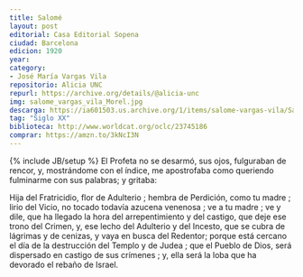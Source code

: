 ```yaml
---
title: Salomé
layout: post
editorial: Casa Editorial Sopena
ciudad: Barcelona
edicion: 1920
year: 
category:
- José María Vargas Vila
repositorio: Alicia UNC
repurl: https://archive.org/details/@alicia-unc
img: salome_vargas_vila_Morel.jpg
descarga: https://ia601503.us.archive.org/1/items/salome-vargas-vila/Salom%C3%A9%20-%20Vargas%20Vila.pdf
tag: "Siglo XX"
biblioteca: http://www.worldcat.org/oclc/23745186
comprar: https://amzn.to/3kNcI3N
---
```

{% include JB/setup %}
El Profeta no se desarmó, sus ojos, fulguraban de rencor, y, mostrándome con el índice, me apostrofaba como queriendo fulminarme con sus palabras; y gritaba:
 
Hija del Fratricidio, flor de Adulterio ; hembra de Perdición, como tu madre ; lirio del Vicio, no tocado todavía azucena venenosa ; ve a tu madre ; ve y dile, que ha llegado la hora del arrepentimiento y del castigo, que deje ese trono del Crimen, y, ese lecho del Adulterio y del Incesto, que se cubra de lágrimas y de cenizas, y vaya en busca del Redentor; porque está cercano el día de la destrucción del Templo y de Judea ; que el Pueblo de Dios, será dispersado en castigo de sus crímenes ; y, ella será la loba que ha devorado el rebaño de Israel.
